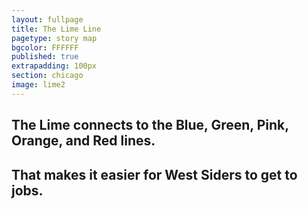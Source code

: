 ```yaml
---
layout: fullpage
title: The Lime Line
pagetype: story map
bgcolor: FFFFFF
published: true
extrapadding: 100px
section: chicago
image: lime2
---
```


<div class="mapstage"></div>

## The Lime connects to the Blue, Green, Pink, Orange, and Red lines.

## That makes it easier for West Siders to get to jobs.
